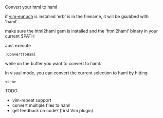 Convert your html to haml

if [vim-eunuch][1] is installed 'erb' is in the filename, it will be gsubbed with 'haml'

make sure the html2haml gem is installed and the 'html2haml' binary in your current $PATH

Just execute

    :ConvertToHaml

while on the buffer you want to convert to haml.

In visual mode, you can convert the current selection to haml by hitting

    <c-n>

TODO:

* vim-repeat support
* convert multiple files to haml
* get feedback on code? (first Vim plugin)

[1]: https://github.com/tpope/vim-eunuch
